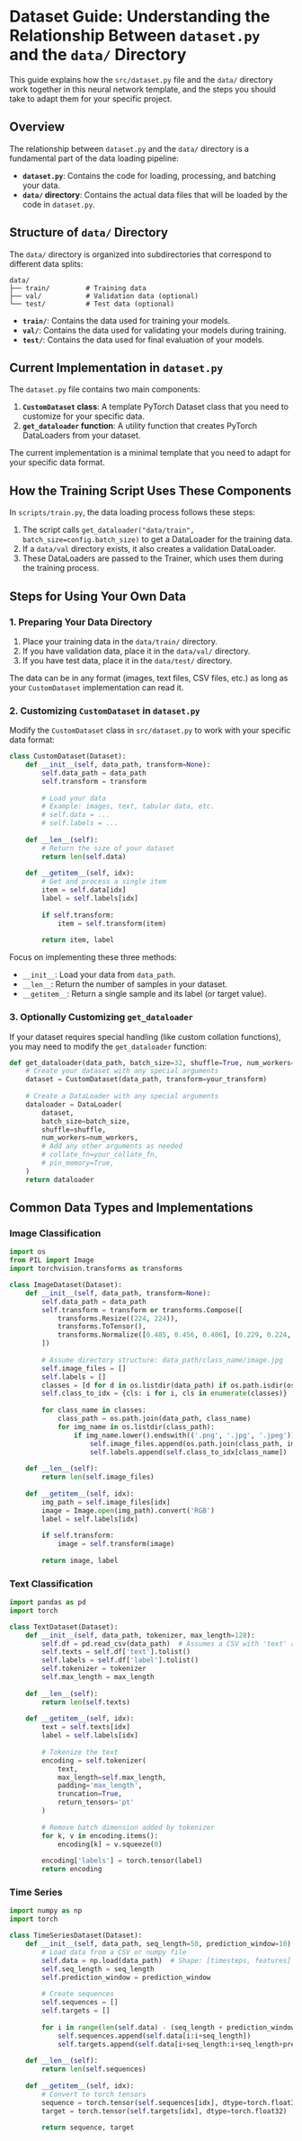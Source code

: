 # Dataset Guide: Understanding the Relationship Between `dataset.py` and the `data/` Directory

This guide explains how the `src/dataset.py` file and the `data/` directory work together in this neural network template, and the steps you should take to adapt them for your specific project.

## Overview

The relationship between `dataset.py` and the `data/` directory is a fundamental part of the data loading pipeline:

- **`dataset.py`**: Contains the code for loading, processing, and batching your data.
- **`data/` directory**: Contains the actual data files that will be loaded by the code in `dataset.py`.

## Structure of `data/` Directory

The `data/` directory is organized into subdirectories that correspond to different data splits:

```
data/
├── train/         # Training data
├── val/           # Validation data (optional)
└── test/          # Test data (optional)
```

- **`train/`**: Contains the data used for training your models.
- **`val/`**: Contains the data used for validating your models during training.
- **`test/`**: Contains the data used for final evaluation of your models.

## Current Implementation in `dataset.py`

The `dataset.py` file contains two main components:

1. **`CustomDataset` class**: A template PyTorch Dataset class that you need to customize for your specific data.
2. **`get_dataloader` function**: A utility function that creates PyTorch DataLoaders from your dataset.

The current implementation is a minimal template that you need to adapt for your specific data format.

## How the Training Script Uses These Components

In `scripts/train.py`, the data loading process follows these steps:

1. The script calls `get_dataloader("data/train", batch_size=config.batch_size)` to get a DataLoader for the training data.
2. If a `data/val` directory exists, it also creates a validation DataLoader.
3. These DataLoaders are passed to the Trainer, which uses them during the training process.

## Steps for Using Your Own Data

### 1. Preparing Your Data Directory

1. Place your training data in the `data/train/` directory.
2. If you have validation data, place it in the `data/val/` directory.
3. If you have test data, place it in the `data/test/` directory.

The data can be in any format (images, text files, CSV files, etc.) as long as your `CustomDataset` implementation can read it.

### 2. Customizing `CustomDataset` in `dataset.py`

Modify the `CustomDataset` class in `src/dataset.py` to work with your specific data format:

```python
class CustomDataset(Dataset):
    def __init__(self, data_path, transform=None):
        self.data_path = data_path
        self.transform = transform
        
        # Load your data
        # Example: images, text, tabular data, etc.
        # self.data = ...
        # self.labels = ...
        
    def __len__(self):
        # Return the size of your dataset
        return len(self.data)
        
    def __getitem__(self, idx):
        # Get and process a single item
        item = self.data[idx]
        label = self.labels[idx]
        
        if self.transform:
            item = self.transform(item)
            
        return item, label
```

Focus on implementing these three methods:
- `__init__`: Load your data from `data_path`.
- `__len__`: Return the number of samples in your dataset.
- `__getitem__`: Return a single sample and its label (or target value).

### 3. Optionally Customizing `get_dataloader`

If your dataset requires special handling (like custom collation functions), you may need to modify the `get_dataloader` function:

```python
def get_dataloader(data_path, batch_size=32, shuffle=True, num_workers=4):
    # Create your dataset with any special arguments
    dataset = CustomDataset(data_path, transform=your_transform)
    
    # Create a DataLoader with any special arguments
    dataloader = DataLoader(
        dataset,
        batch_size=batch_size,
        shuffle=shuffle,
        num_workers=num_workers,
        # Add any other arguments as needed
        # collate_fn=your_collate_fn,
        # pin_memory=True,
    )
    return dataloader
```

## Common Data Types and Implementations

### Image Classification

```python
import os
from PIL import Image
import torchvision.transforms as transforms

class ImageDataset(Dataset):
    def __init__(self, data_path, transform=None):
        self.data_path = data_path
        self.transform = transform or transforms.Compose([
            transforms.Resize((224, 224)),
            transforms.ToTensor(),
            transforms.Normalize([0.485, 0.456, 0.406], [0.229, 0.224, 0.225])
        ])
        
        # Assume directory structure: data_path/class_name/image.jpg
        self.image_files = []
        self.labels = []
        classes = [d for d in os.listdir(data_path) if os.path.isdir(os.path.join(data_path, d))]
        self.class_to_idx = {cls: i for i, cls in enumerate(classes)}
        
        for class_name in classes:
            class_path = os.path.join(data_path, class_name)
            for img_name in os.listdir(class_path):
                if img_name.lower().endswith(('.png', '.jpg', '.jpeg')):
                    self.image_files.append(os.path.join(class_path, img_name))
                    self.labels.append(self.class_to_idx[class_name])
    
    def __len__(self):
        return len(self.image_files)
    
    def __getitem__(self, idx):
        img_path = self.image_files[idx]
        image = Image.open(img_path).convert('RGB')
        label = self.labels[idx]
        
        if self.transform:
            image = self.transform(image)
        
        return image, label
```

### Text Classification

```python
import pandas as pd
import torch

class TextDataset(Dataset):
    def __init__(self, data_path, tokenizer, max_length=128):
        self.df = pd.read_csv(data_path)  # Assumes a CSV with 'text' and 'label' columns
        self.texts = self.df['text'].tolist()
        self.labels = self.df['label'].tolist()
        self.tokenizer = tokenizer
        self.max_length = max_length
    
    def __len__(self):
        return len(self.texts)
    
    def __getitem__(self, idx):
        text = self.texts[idx]
        label = self.labels[idx]
        
        # Tokenize the text
        encoding = self.tokenizer(
            text,
            max_length=self.max_length,
            padding='max_length',
            truncation=True,
            return_tensors='pt'
        )
        
        # Remove batch dimension added by tokenizer
        for k, v in encoding.items():
            encoding[k] = v.squeeze(0)
        
        encoding['labels'] = torch.tensor(label)
        return encoding
```

### Time Series

```python
import numpy as np
import torch

class TimeSeriesDataset(Dataset):
    def __init__(self, data_path, seq_length=50, prediction_window=10):
        # Load data from a CSV or numpy file
        self.data = np.load(data_path)  # Shape: [timesteps, features]
        self.seq_length = seq_length
        self.prediction_window = prediction_window
        
        # Create sequences
        self.sequences = []
        self.targets = []
        
        for i in range(len(self.data) - (seq_length + prediction_window) + 1):
            self.sequences.append(self.data[i:i+seq_length])
            self.targets.append(self.data[i+seq_length:i+seq_length+prediction_window])
    
    def __len__(self):
        return len(self.sequences)
    
    def __getitem__(self, idx):
        # Convert to torch tensors
        sequence = torch.tensor(self.sequences[idx], dtype=torch.float32)
        target = torch.tensor(self.targets[idx], dtype=torch.float32)
        
        return sequence, target
```